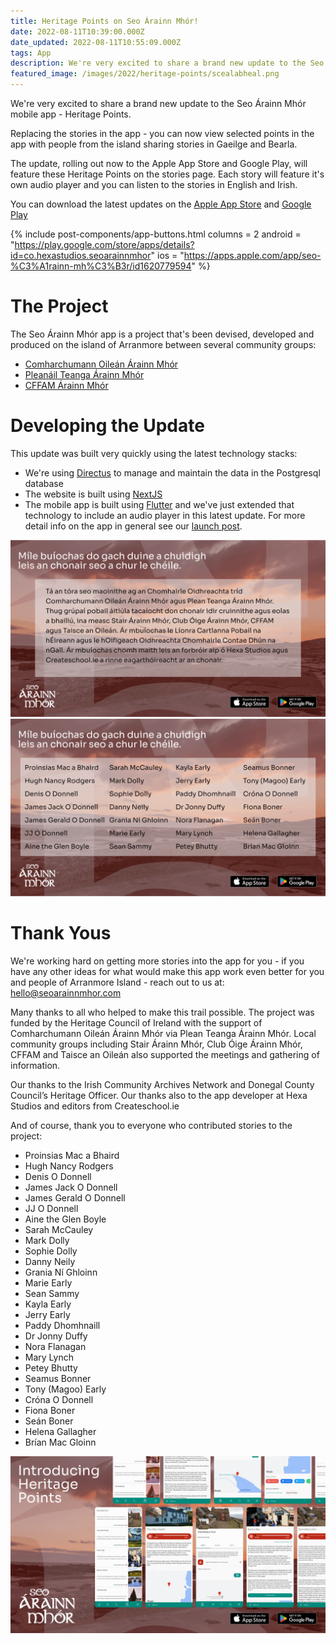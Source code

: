 ```yaml
---
title: Heritage Points on Seo Árainn Mhór!
date: 2022-08-11T10:39:00.000Z
date_updated: 2022-08-11T10:55:09.000Z
tags: App
description: We're very excited to share a brand new update to the Seo Árainn Mhór mobile app - Heritage Points.
featured_image: /images/2022/heritage-points/scealabheal.png
---
```


We're very excited to share a brand new update to the Seo Árainn Mhór mobile app - Heritage Points.

Replacing the stories in the app - you can now view selected points in the app with people from the island sharing stories in Gaeilge and Bearla.

The update, rolling out now to the Apple App Store and Google Play, will feature these Heritage Points on the stories page. Each story will feature it's own audio player and you can listen to the stories in English and Irish.

You can download the latest updates on the [Apple App Store](https://apps.apple.com/app/seo-%C3%A1rainn-mh%C3%B3r/id1620779594) and [Google Play](https://play.google.com/store/apps/details?id=co.hexastudios.seoarainnmhor)

{% include post-components/app-buttons.html
	columns = 2
	android = "https://play.google.com/store/apps/details?id=co.hexastudios.seoarainnmhor"
	ios = "https://apps.apple.com/app/seo-%C3%A1rainn-mh%C3%B3r/id1620779594"
%}

# The Project

The Seo Árainn Mhór app is a project that's been devised, developed and produced on the island of Arranmore between several community groups:
- [Comharchumann Oileán Árainn Mhór](https://arranmoreisland.ie/)
- [Pleanáil Teanga Árainn Mhór](http://ptarainnmhor.ie/)
- [CFFAM Árainn Mhór](https://madeinarranmore.com/)

# Developing the Update

This update was built very quickly using the latest technology stacks:

- We're using [Directus](https://directus.io/) to manage and maintain the data in the Postgresql database
- The website is built using [NextJS](https://nextjs.org/)
- The mobile app is built using [Flutter](https://flutter.dev) and we've just extended that technology to include an audio player in this latest update. For more detail info on the app in general see our [launch post](https://hexastudios.co/blog/seo-arainnmhor).

![Thank you for working on Seo Árainn Mhór](/images/2022/heritage-points/wide-thanks.png)
![Thank you for working on Seo Árainn Mhór](/images/2022/heritage-points/wide-thanks_2.png)

# Thank Yous

We're working hard on getting more stories into the app for you - if you have any other ideas for what would make this app work even better for you and people of Arranmore Island - reach out to us at: hello@seoarainnmhor.com

Many thanks to all who helped to make this trail possible. The project was funded by the Heritage Council of Ireland with the support of Comharchumann Oileán Árainn Mhór via Plean Teanga Árainn Mhór. Local community groups including Stair Árainn Mhór, Club Óige Árainn Mhór, CFFAM and Taisce an Oileán also supported the meetings and gathering of information.

Our thanks to the Irish Community Archives Network and Donegal County Council’s Heritage Officer. Our thanks also to the app developer at Hexa Studios and editors from Createschool.ie

And of course, thank you to everyone who contributed stories to the project:
- Proinsias Mac a Bhaird
- Hugh Nancy Rodgers
- Denis O Donnell
- James Jack O Donnell
- James Gerald O Donnell
- JJ O Donnell
- Aine the Glen Boyle
- Sarah McCauley
- Mark Dolly
- Sophie Dolly
- Danny Neily
- Grania Ní Ghloinn
- Marie Early
- Sean Sammy
- Kayla Early
- Jerry Early
- Paddy Dhomhnaill
- Dr Jonny Duffy
- Nora Flanagan
- Mary Lynch
- Petey Bhutty
- Seamus Bonner
- Tony (Magoo) Early
- Cróna O Donnell
- Fiona Boner
- Seán Boner
- Helena Gallagher
- Brían Mac Gloinn

![Promo image for Seo Árainn Mhór update](/images/2022/heritage-points/scealabheal-straight.png)